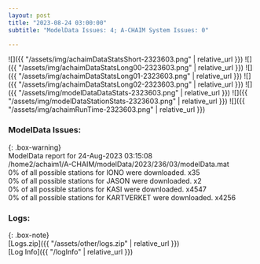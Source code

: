 ```yaml
---
layout: post
title: "2023-08-24 03:00:00"
subtitle: "ModelData Issues: 4; A-CHAIM System Issues: 0"

---
```


![]({{ "/assets/img/achaimDataStatsShort-2323603.png" | relative_url }})
![]({{ "/assets/img/achaimDataStatsLong00-2323603.png" | relative_url }})
![]({{ "/assets/img/achaimDataStatsLong01-2323603.png" | relative_url }})
![]({{ "/assets/img/achaimDataStatsLong02-2323603.png" | relative_url }})
![]({{ "/assets/img/modelDataDataStats-2323603.png" | relative_url }})
![]({{ "/assets/img/modelDataStationStats-2323603.png" | relative_url }})
![]({{ "/assets/img/achaimRunTime-2323603.png" | relative_url }})


### ModelData Issues:  
  
{: .box-warning}  
 ModelData report for 24-Aug-2023 03:15:08   
 /home2/achaim1/A-CHAIM/modelData/2023/236/03/modelData.mat   
 0% of all possible stations for IONO were downloaded. x35   
 0% of all possible stations for JASON were downloaded. x2   
 0% of all possible stations for KASI were downloaded. x4547   
 0% of all possible stations for KARTVERKET were downloaded. x4256   
  


### Logs:  
  
{: .box-note}  
[Logs.zip]({{ "/assets/other/logs.zip" | relative_url }})  
[Log Info]({{ "/logInfo" | relative_url }})  
